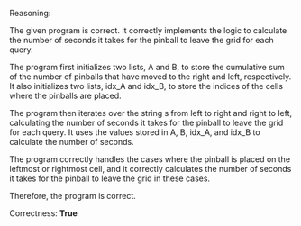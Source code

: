 Reasoning: 

The given program is correct. It correctly implements the logic to calculate the number of seconds it takes for the pinball to leave the grid for each query.

The program first initializes two lists, A and B, to store the cumulative sum of the number of pinballs that have moved to the right and left, respectively. It also initializes two lists, idx_A and idx_B, to store the indices of the cells where the pinballs are placed.

The program then iterates over the string s from left to right and right to left, calculating the number of seconds it takes for the pinball to leave the grid for each query. It uses the values stored in A, B, idx_A, and idx_B to calculate the number of seconds.

The program correctly handles the cases where the pinball is placed on the leftmost or rightmost cell, and it correctly calculates the number of seconds it takes for the pinball to leave the grid in these cases.

Therefore, the program is correct.

Correctness: **True**